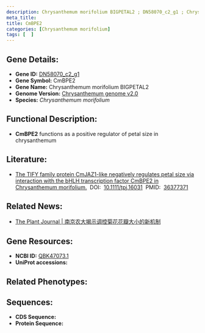 ```yaml
---
description: Chrysanthemum morifolium BIGPETAL2 ; DN58070_c2_g1 ; Chrysanthemum morifolium
meta_title:
title: CmBPE2
categories: [Chrysanthemum morifolium]
tags: [  ]
---
```


## Gene Details:
- **Gene ID:**	[DN58070_c2_g1]()
- **Gene Symbol:** CmBPE2
- **Gene Name:** Chrysanthemum morifolium BIGPETAL2
- **Genome Version:** [Chrysanthemum genome v2.0]()
- **Species:** *Chrysanthemum morifolium*

## Functional Description:
   - **CmBPE2** functions as a positive regulator of petal size in chrysanthemum

## Literature:
   - [The TIFY family protein CmJAZ1-like negatively regulates petal size via interaction with the bHLH transcription factor CmBPE2 in Chrysanthemum morifolium.]( https://onlinelibrary.wiley.com/doi/full/10.1111/tpj.16031)&nbsp;&nbsp;DOI:&nbsp;&nbsp;[10.1111/tpj.16031](https://onlinelibrary.wiley.com/doi/full/10.1111/tpj.16031)&nbsp;&nbsp;PMID:&nbsp;&nbsp;[36377371](https://pubmed.ncbi.nlm.nih.gov/36377371/)

## Related News:
   - [The Plant Journal | 南京农大揭示调控菊花花瓣大小的新机制](https://mp.weixin.qq.com/s?__biz=Mzg3MDEwNDEyMg==&mid=2247542368&idx=5&sn=1c62aeb0b340236863f781566ab3cde2&chksm=ce908b35f9e70223ecb9100061ab37b09173c3ec1650bcdbfc0e1e8194fea2d58a498a25f5dd&scene=27#wechat_redirect)

## Gene Resources:
- **NCBI ID:** [QBK47073.1](https://www.ncbi.nlm.nih.gov/gene/?term=QBK47073.1)
- **UniProt accessions:** [](https://www.uniprot.org/uniprotkb//entry)

## Related Phenotypes:


## Sequences:
- **CDS Sequence:**
- **Protein Sequence:**
